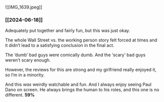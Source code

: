 ![[IMG_1639.jpeg]]

### [[2024-06-18]]

Adequately put together and fairly fun, but this was just okay. 

The whole Wall Street vs. the working person story felt forced at times and it didn’t lead to a satisfying conclusion in the final act.

The ‘dumb’ bad guys were comically dumb. And the ‘scary’ bad guys weren’t scary enough.

However, the reviews for this are strong and my girlfriend really enjoyed it, so I’m in a minority. 

And this _was_ weirdly watchable and fun. And I always enjoy seeing Paul Dano on screen. He always brings the human to his roles, and this one is no different. **59%**